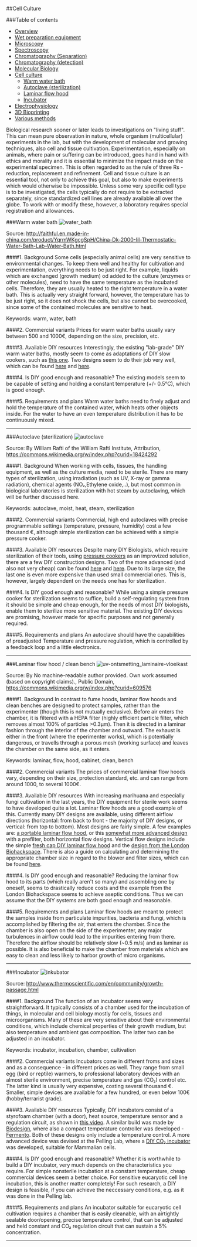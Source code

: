 ##Cell Culture

###Table of contents

- [Overview](000_bio-labware_overview.md)
- [Wet preparation equipment](010_general_preparation.md)
- [Microscopy](020_microscopy.md)
- [Spectroscopy](030_spectroscopy.md)
- [Chromatography (Separation)](040_chromatography_sep.md)
- [Chromatography (detection)](050_chromatography_det.md)
- [Molecular Biology](060_molecular_biology.md)
- [Cell culture](#Cell-culture)
  * [Warm water bath](#warm-water)
  * [Autoclave (sterilization)](#steril)
  * [Laminar flow hood](#lam-flow)
  * [Incubator](#incubator)
- [Electrophysiology](080_electrophysiology.md)
- [3D Bioprinting](090_3d_bioprint.md)
- [Various methods](100_various.md)


Biological research sooner or later leads to investigations on "living stuff". This can mean pure observation in nature, whole organism (multicellular) experiments in the lab, but with the development of molecular and growing techniques, also cell and tissue cultivation. Experimentation, especially on animals, where pain or suffering can be introduced, goes hand in hand with ethics and morality and it is essential to minimize the impact made on the experimental specimen. This is often regarded to as the rule of three Rs - reduction, replacement and refinement. Cell and tissue culture is an essential tool, not only to achieve this goal, but also to make experiments which would otherwise be impossible. Unless some very specific cell type is to be investigated, the cells typically do not require to be extracted separately, since standardized cell lines are already available all over the globe. To work with or modify these, however, a laboratory requires special registration and allowances.


###Warm water bath <a id="warm-water"></a>
![water_bath](http://image.made-in-china.com/45f3j00jTEQBsPlsUzK/Dk-2000-Iil-Thermostatic-Water-Bath-Lab-Water-Bath.jpg)

Source: http://faithful.en.made-in-china.com/product/YqrmWKgcgSpH/China-Dk-2000-Iil-Thermostatic-Water-Bath-Lab-Water-Bath.html

####1. Background
Some cells (especially animal cells) are very sensitive to environmental changes. To keep them well and healthy for cultivation and experimentation, everything needs to be just right. For example, liquids which are exchanged (growth medium) od added to the culture (enzymes or other molecules), need to have the same temperature as the incubated cells. Therefore, they are usually heated to the right temperature in a water bath. This is actually very straight forward, however, the temperature has to be just right, so it does not shock the cells, but also cannot be overcooked, since some of the contained molecules are sensitive to heat.

Keywords: warm, water, bath

####2. Commercial variants
Prices for warm water baths usually vary between 500 and 1000€, depending on the size, precision, etc.

####3. Available DIY resources
Interestingly, the existing "lab-grade" DIY warm water baths, mostly seem to come as adaptations of DIY slow cookers, such as [this one](https://learn.adafruit.com/sous-vide-powered-by-arduino-the-sous-viduino/). Two designs seem to do their job very well, which can be found [here](http://blog.labfab.cc/?p=47) and [here](http://makezine.com/projects/water-bath-thermostat/).

####4. Is DIY good enough and reasonable?
The existing models seem to be capable of setting and holding a constant temperature (+/- 0.5°C), which is good enough.

####5. Requirements and plans
Warm water baths need to finely adjust and hold the temperature of the contained water, which heats other objects inside. For the water to have an even temperature distribution it has to be continuously mixed.

---


###Autoclave (sterilization) <a id="steril"></a>
![autoclave](https://upload.wikimedia.org/wikipedia/commons/6/69/Autoclave_stove_top.jpg)

Source: By William Rafti of the William Rafti Institute, Attribution, https://commons.wikimedia.org/w/index.php?curid=18424292

####1. Background
When working with cells, tissues, the handling equipment, as well as the culture media, need to be sterile. There are many types of sterilization, using irradiation (such as UV, X-ray or gamma radiation), chemical agents (NO₂,Ethylene oxide,..), but most common in biological laboratories is sterilization with hot steam by autoclaving, which will be further discussed here.

Keywords: autoclave, moist, heat, steam, sterilization

####2. Commercial variants
Commercial, high end autoclaves with precise programmable settings (temperature, pressure, humidity) cost a few thousand €, although simple sterilization can be achieved with a simple pressure cooker.

####3. Available DIY resources
Despite many DIY Biologists, which require sterilization of their tools, using [pressure cookers](http://preparednessadvice.com/medical/improvised-autoclave-make-one-sterilize-medical-equip/) as an improvized solution, there are a few DIY construction designs. Two of the more advanced (and also not very cheap) can be found [here](http://www.sciencemadness.org/talk/viewthread.php?tid=14652#pid190003) and [here](https://www.shroomery.org/forums/showflat.php/Number/14182642). Due to its large size, the last one is even more expensive than used small commercial ones. This is, however, largely dependent on the needs one has for sterilization.

####4. Is DIY good enough and reasonable?
While using a simple pressure cooker for sterilization seems to suffice, build a self-regulating system from it should be simple and cheap enough, for the needs of most DIY biologists, enable them to sterilize more sensitive material. The existing DIY devices are promising, however made for specific purposes and not generally required.

####5. Requirements and plans
An autoclave should have the capabilities of preadjusted Temperature and pressure regulation, which is controlled by a feedback loop and a little electronics.

---


###Laminar flow hood / clean bench <a id="lam-flow"></a>
![uv-ontsmetting_laminaire-vloeikast](https://cloud.githubusercontent.com/assets/17159617/14281112/74c3409a-fb37-11e5-8bd4-d3fbc6a06871.JPG)

Source: By No machine-readable author provided. Own work assumed (based on copyright claims)., Public Domain, https://commons.wikimedia.org/w/index.php?curid=609576

####1. Background
In contrast to fume hoods, laminar flow hoods and clean benches are designed to protect samples, rather than the experimenter (though this is not mutually exclusive). Before air enters the chamber, it is filtered with a HEPA filter (highly efficient particle filter, which removes almost 100% of particles >0.3µm). Then it is directed in a laminar fashion through the interior of the chamber and outward. The exhaust is either in the front (where the eperimenter works), which is potentially dangerous, or travells through a porous mesh (working surface) and leaves the chamber on the same side, as it enters.

Keywords: laminar, flow, hood, cabinet, clean, bench

####2. Commercial variants
The prices of commercial laminar flow hoods vary, depending on their size, protection standard, etc. and can range from around 1000, to several 1000€.

####3. Available DIY resources
With increasing marihuana and especially fungi cultivation in the last years, the DIY equipment for sterile work seems to have developed quite a lot. Laminar flow hoods are a good example of this. Currently many DIY designs are available, using different airflow directions (horizontal: from back to front - the majority of DIY designs, or vertical: from top to bottom). Most designs are fairly simple. A few examples are: [a portable laminar flow hood](http://www.instructables.com/id/Portable-Laminar-Flow-Hood/), or this [somewhat more advanced design](http://fradnai.free.fr/docs/doc23.pdf) with a prefilter, both horizontal flow designs. Vertical flow designs include the simple [fresh cap DIY laminar flow hood](http://www.freshcapmushrooms.com/learn/keeping-it-clean-how-to-design-and-build-a-laminar-flow-hood) and the [design from the London Biohackspace](https://biohackspace.org/building-a-diy-flow-hood/). There is also a guide on calculating and determining the appropriate chamber size in regard to the blower and filter sizes, which can be found [here](https://mycotek.org/index.php?threads/evilmushroom666s-flowhood-build.49/).

####4. Is DIY good enough and reasonable?
Reducing the laminar flow hood to its parts (which really aren't so many) and assembling one by oneself, seems to drastically reduce costs and the example from the London Biohackspace seems to achieve aseptic conditions. Thus we can assume that the DIY systems are both good enough and reasonable.

####5. Requirements and plans
Laminar flow hoods are meant to protect the samples inside from particulate impurities, bacteria and fungi, which is accomplished by filtering the air, that enters the chamber. Since the chamber is also open on the side of the experimenter, any major turbulences in airflow could lead to the impurities entering from there. Therefore the airflow should be relatively slow (~0.5 m/s) and as laminar as possible. It is also beneficial to make the chamber from materials which are easy to clean and less likely to harbor growth of micro organisms.

---


###Incubator <a id="incubator"></a>
![inkubator](https://cloud.githubusercontent.com/assets/17159617/14281219/0cb8cbb8-fb38-11e5-9fc5-d4ff040c35c7.jpeg)

Source: http://www.thermoscientific.com/en/community/growth-passage.html

####1. Background
The function of an incubator seems very straightforward. It typically consists of a chamber used for the incubation of things, in molecular and cell biology mostly for cells, tissues and microorganisms. Many of these are very sensitive about their environmental conditions, which include chemical properties of their growth medium, but also temperature and ambient gas composition. The latter two can be adjusted in an incubator.

Keywords: incubator, incubation, chamber, cultivation

####2. Commercial variants
Incubators come in different froms and sizes and as a consequence - in different prices as well. They range from small egg (bird or reptile) warmers, to professional laboratory devices with an almost sterile environment, precise temperature and gas (CO₂) control etc. The latter kind is usually very expensive, costing several thousand €. Smaller, simple devices are available for a few hundred, or even below 100€ (hobby/terrarist grade).

####3. Available DIY resources
Typically, DIY incubators consist of a styrofoam chamber (with a door), heat source, temperature sensor and a regulation circuit, as shown in [this video](https://www.youtube.com/watch?v=X8hNb7m8tuw). A similar build was made by [Biodesign](http://biodesign.cc/2013/12/25/diy-incubator/), where also a compact temperature controller was developed - [Fermento](https://github.com/BioDesignRealWorld/Fermento). Both of these designs only include a temperature control. A more advanced device was devised at the Pelling Lab, where a [DIY CO₂ incubator](http://www.pellinglab.net/diy/diyco2incubator/) was developed, suitable for Mammalian cells.

####4. Is DIY good enough and reasonable?
Whether it is worthwhile to build a DIY incubator, very much depends on the characteristics you require. For simple nonsterile incubation at a constant temperature, cheap commercial devices seem a better choice. For sensitive eucaryotic cell line incubation, this is another matter completely! For such research, a DIY design is feasible, if you can achieve the neccessary conditions, e.g. as it was done in the Pelling lab.

####5. Requirements and plans
An incubator suitable for eucaryotic cell cultivation requires a chamber that is easily cleanable, with an airtightly sealable door/opening, precise temperature control, that can be adjusted and held constant and CO₂ regulation circuit that can sustain a 5% concentration.

---

